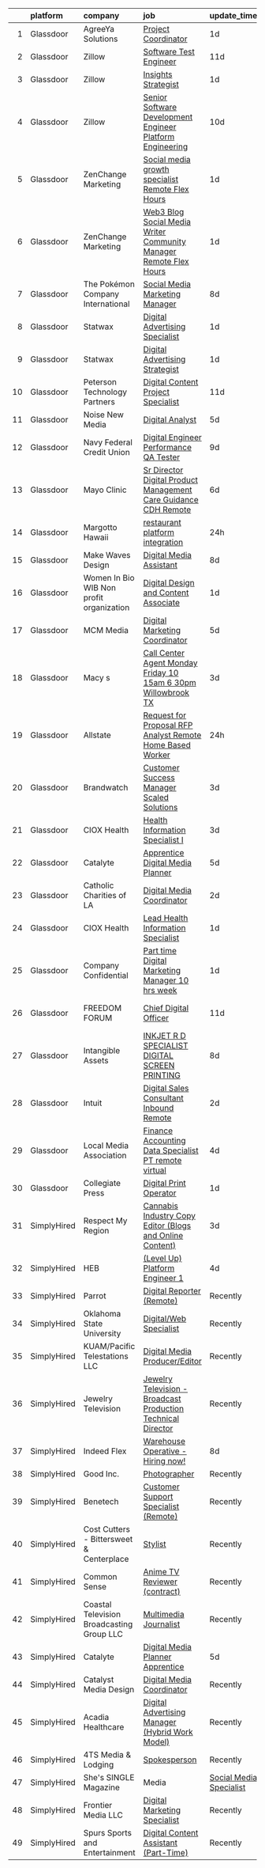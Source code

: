 

|    | platform    | company                                    | job                                                                                                                                                                                                                                                                                                                                                                                                                                                                                                                                                                                                                                                                                                                                                                                                                                                                                                                                                                                                                                                                                                                                                                                                                                                                                                                                                                                                                                                                                                                                                                                                                                                                                   | update_time   | location                |
|---:|:------------|:-------------------------------------------|:--------------------------------------------------------------------------------------------------------------------------------------------------------------------------------------------------------------------------------------------------------------------------------------------------------------------------------------------------------------------------------------------------------------------------------------------------------------------------------------------------------------------------------------------------------------------------------------------------------------------------------------------------------------------------------------------------------------------------------------------------------------------------------------------------------------------------------------------------------------------------------------------------------------------------------------------------------------------------------------------------------------------------------------------------------------------------------------------------------------------------------------------------------------------------------------------------------------------------------------------------------------------------------------------------------------------------------------------------------------------------------------------------------------------------------------------------------------------------------------------------------------------------------------------------------------------------------------------------------------------------------------------------------------------------------------|:--------------|:------------------------|
|  1 | Glassdoor   | AgreeYa Solutions                          | [Project Coordinator](https://www.glassdoor.com/partner/jobListing.htm?pos=125&ao=1110586&s=58&guid=00000182e3393ff79b30990e7e25a63b&src=GD_JOB_AD&t=SR&vt=w&ea=1&cs=1_49f70f3c&cb=1661669556860&jobListingId=1008097366844&cpc=654405A9B1E0A9F5&jrtk=3-0-1gbhjig2qm6r8801-1gbhjig3djm5f800-a26b6edd34a33098--6NYlbfkN0Dwb_YIohz4zuU9-hizYTxpAJ9-qZQvsILXUPhgrrTAx56pUsIsr8HZtNX5XYk1zOHBhpZuQwxIE35CvnIbx1RdZnEJtTxxESs2s2ZSnZ6I3m8rkc1sMWXbyEKncb3tJ67dwnXfqCvvW8N3hpQ7rL_s1KbUc89HpZI6mC04MOzL38KLMWxxMeI83OlIZpxSe2EM-s_jjudjfogXnrLKLJ9lkVSXYcOlWK4X3mO5DJVCD6jhMW6bHHaz4G7CsJRQwKIerxhWGRFqZhMC7W8aSpBpjH3QtaWFiHb2DqAEa505X9BmybMkrtGNjrgs4_qkE-hXeHeHd301tArAKGIah84jztnm9p0kNe_va0mXqbQid3mKZCtNyxndqo-Hchf3as0o9N7g6w9NF1SB7OBPUd-rb-cSoW7TAYl4rD6rWpw2gPwQ1Aux_bUZduWcS8Yiw-nR9MslWTuf-HF-0bqoEWR6mexap6gk4LzOn2ANVjystzeCcxFq2Tk2C7KvWN7nSCc%3D)                                                                                                                                                                                                                                                                                                                                                                                                                                                                                                                                                                                                                                                                                                                                                                                                                          | 1d            | Remote                  |
|  2 | Glassdoor   | Zillow                                     | [Software Test Engineer](https://www.glassdoor.com/partner/jobListing.htm?pos=128&ao=1110586&s=58&guid=00000182e3393ff79b30990e7e25a63b&src=GD_JOB_AD&t=SR&vt=w&cs=1_44191955&cb=1661669556860&jobListingId=1008073833153&cpc=8795CF9063CD573D&jrtk=3-0-1gbhjig2qm6r8801-1gbhjig3djm5f800-bdbd237fa6adc276--6NYlbfkN0ANMurRYyPEXg08u6OamUd1Mvhk-zhFSGYIZgoJR86UvYL2v6MoUqae-sD5DnU21vow35bQ1-Ze4dgwP3h0gIUgPs8wUViGkb_G3-ui4tvTc5oBQ_fL4jvKGTFl8Uu4QmnKpXCh8pUj7fxO7Bu5yBOVswLieY_dmKPh0ojbhdWQ1KwOA57zRHVc6cAyAejldHh2KAoFe444P4sVaOM66SPpf8CiKzfqLA-WWSFU9Uo4LLP_2KMEEqe2HZRq9Gy1-dg6zQhVqZITc0NyqYYD2ddYBDXhkf_lrUNCBcPE7WPlhJ9yVanHPH_mNWxwl6f3D1gQ71O0pzYAoFZnbpB2_30pt7XXLUwqBEzrAfwWFAZQZu5flc4ee5JGpaGzfEK6nUls845ESwqLSykJcJ9-2B2Ts9A0UVnpYd6ykVwTGnovV0J9YiaPjcjxKSmWWZUuehfbGJmkOqh4VAp0m4z7HejovJIo7yXg_F_toglj1yFlYfHWzUP7cmpcyhkuA5JvZt4W4ho3X9Acfsp1MBqrI42J99Vq7e6Pgi_5N4oQq-YLKLbnyzjEuRcBgAfNaa8ZB8Fqogqj2xogB9-cLhuh5p6EC_YVfE3qI5m0-vbqRTKOg-Mo_WLaKkUM1Awt4nfbRtdn_lC2E0gdtULQEhOueQBNSO_YXbqkJO9BpPN-nvi3ryDskJBnbnStiaMfiC94YTq6p95rh5vNJP3MPUKPEZwN4woMkYNlzfxarsOlvnqjyPBfKeoMpsJbsDIqc05R_rpo2mc1Zg5rDQaOL3Y6yIr9lPdlSZXoHOeFMnWIB8_7c52hnm_lVvzoXsZYRsq6-OIJhSF1YxWQSZjLhhTkJWwjvz8X_ydvQZ51jDYE8sgInAFDbnlYvhdaZBSxjRgafoc%3D)                                                                                                                                                                                                                                                                                                                                                                                                                            | 11d           | Remote                  |
|  3 | Glassdoor   | Zillow                                     | [Insights Strategist](https://www.glassdoor.com/partner/jobListing.htm?pos=124&ao=1110586&s=58&guid=00000182e3393ff79b30990e7e25a63b&src=GD_JOB_AD&t=SR&vt=w&cs=1_83c18d68&cb=1661669556859&jobListingId=1008096905715&cpc=8795CF9063CD573D&jrtk=3-0-1gbhjig2qm6r8801-1gbhjig3djm5f800-e394c36489d37733--6NYlbfkN0ANMurRYyPEXg08u6OamUd1Mvhk-zhFSGYIZgoJR86UvYL2v6MoUqae-sD5DnU21vovLY7IFs0jzuoz0a4xNbsC4XPOXvc_K4R_uBVL6ot4_t8c-ie9WUZi2MODWdRs-zO7y4xBcZ4ADkQxdBSgLdkw1oK8C4kNH9uUoaV0UfVUmrG84lwtGCZiBeA5LH07SmkGFy1vL86fDGfnjm57eweiHFpuAstzF9s992Ycu60l_IrLqYkSJm70n5o5Xt8lKR2OKLFA1D-z0vaVNCYFHeOzGWGwqei67iWOIRrdVjyxvN2N8BqoA-gH7lDloMScpFqv_W0lskxxjrEOe4z8Xykea-dNIf6kMAYzOeTLIO1UUeE_XiFzrYVO-7OISHAwQAGpOsOd2OLZsVUF-pUlqobiOaWsmxaBshruqjYSzlhOLJrhbfNwRpG7wxtWZPnREjH7llG5wz4Qf8B4KxcN4A9gbAFjK7hs_4ru2FLP2llj0KQM1gVdPqJA55Yza5-GajtbFA4h4RMyrY0OfiTSPU4Sg7tGmEFf04s556DKONmx3FD_r3pF6sBB_-ukv3ERMFmgRPLg7F4waXWgkwRlDlllBmFyBH-ZDxoJpTcpRUOqESJtcDuN-GH08YVZ-UWYk9U-2jqi-YKM2JDU3AsB14Q445FsQQmDH5r3VZzDdmwcw28zqQNRcZ7wkXtmfiS157iVok2kLHTrx18V_scbe7yMu9gtYp2KnCK4sts6LUUdDccZ5ixDYF6UAWjvlk-VkSGZsZgNdwR33p033XJAPAZtgBEqBrjVTZcgIv1Zy8w381MyLzn8eEHNyAg49wIvwXz8Cehonh0-xmgdRR7dyaDZt3oqjoImxoId5DcnOXHivGWy1qbhPzVozWi2l8RI3Ew%3D)                                                                                                                                                                                                                                                                                                                                                                                                                               | 1d            | Remote                  |
|  4 | Glassdoor   | Zillow                                     | [Senior Software Development Engineer  Platform Engineering](https://www.glassdoor.com/partner/jobListing.htm?pos=123&ao=1110586&s=58&guid=00000182e3393ff79b30990e7e25a63b&src=GD_JOB_AD&t=SR&vt=w&cs=1_254d489e&cb=1661669556859&jobListingId=1008075911436&cpc=8795CF9063CD573D&jrtk=3-0-1gbhjig2qm6r8801-1gbhjig3djm5f800-91b9f5003b1961f9--6NYlbfkN0ANMurRYyPEXg08u6OamUd1Mvhk-zhFSGYIZgoJR86UvYL2v6MoUqae-sD5DnU21vqWgLpou1WyFwTqA24QUNAnUff-_QaVgYm19cN48MwhHecL58dNFAEeUxbOXqHj62sXTIaK10I3inYNc03uoTjlDLJYd0IrVvhfyOMBm2o9z5sx0W_rr1Mu9boWPld-DWu3Ecx2riWII9gwlDVzRhSuByeh_lwobPEAJ21Ef6sliOtc05OqnL67gFA1TY74eF4zz__NmlyHw13Y1Piu9vDe9FihKbhewwhD9iR0VMu00f0z7TG9uu7A5uLFATILzc8jOpNbYM0vgl5aBLG59VHcLazOYTPlGNK-tGFnmH4t4Z3zPYNOhN1CwaDGwcbAMlfGgvke-C4g1ZFQqCYkNdsFb9ETOQ03KiYIEhaLhFYoazvZQNRt6BCclxcDcV-aJ2SWNr5jurjaz9BBAdWssuQKpNQe1GBE6FdQRe4C0nlqyRw4DK0Qi-Lt6eRMYT3Su9OmkG4StLNQ6ZzOX5LL8-KN-OMnq1NmjTNYC8nsmmXn7UsDaQnTZTFwQc9_YbChV_FwQqYpLbmGT6Nnj6yDwhfPrxb8X3-TRLbd2bFF6bpoLLyZ6E4wcee7aHqHwUGNU11GRTGj5CcanN_volqJhWWfPLNE104kQYqoIzWhhTx7pxzR7tEIPsD9FNy1OYI7vRr9c3eeC5Kn8FQVYrQmpQSNT3e7Z70UyOK9SK-6mngNIB43VTD80OfsVdp3IO3YFTmEMyIuW5wpyv3vBdcDZCThHDx7c-dEAYqkCouwxWXSZT1YuAbER4k0sMh20vSmjklRO8YnZsGX_RwWxiTSzpmpTL7dcOzEgAxb2WpsJH2R3PoFkgu_Ix1CvxnN3qGKVGw%3D)                                                                                                                                                                                                                                                                                                                                                                                        | 10d           | Remote                  |
|  5 | Glassdoor   | ZenChange Marketing                        | [Social media growth specialist   Remote  Flex Hours](https://www.glassdoor.com/partner/jobListing.htm?pos=119&ao=1110586&s=58&guid=00000182e3393ff79b30990e7e25a63b&src=GD_JOB_AD&t=SR&vt=w&ea=1&cs=1_1362f0cb&cb=1661669556859&jobListingId=1008097089832&cpc=AC285F3A3ECA6BB0&jrtk=3-0-1gbhjig2qm6r8801-1gbhjig3djm5f800-cc59ad877b1d5c37--6NYlbfkN0DdLn5tXN_RiyJSiFodarGZFJKa8s6F6AK0THPBWp05MQOFQCzoYzZxMhuFslO7ZNThBzeeXkP-N6w-D-MwDaAx6x5tjMKegXvQ5a50KA5rTw7QeKenGgHlCc5YedCXJ_x32svpPV0INv_c0T9ixdWInxrPRPAot0y60xrDqi-KNJpf3VgJh_9cWhIpEj-s6yMLLo5iurqUHOBN0Ljw-PflYc1PvfcSfipHnMIduQkfmwbARwkqq9BDUbPt-Cv3j9qBLCv_qbDV6Z_NPmWWsThZjJinYBmWoN_fXIZ-xgwdIqQMy-z6XghhrQSoiUaBvt6_6ljdVY1IxnTg418bPS3uqCoi5k3KQ7NFhHPfzjFOv3hqDBTN03K8xuni2a7I3DpLLA43zszeoYRy4elry396c7upUlKAmmEb_VTdwvrnVMk9L7MnLVeecze1USF1wKDfboHd6juDZWatcmEWqYTLFgUOXbXtZtrLJ-E150bwH3kSCMapSBTijorVIAz4bZRGmwLooefiqXP2qs_9JLA6nNhM3BpSjcI%3D)                                                                                                                                                                                                                                                                                                                                                                                                                                                                                                                                                                                                                                                                                                                                                          | 1d            | Remote                  |
|  6 | Glassdoor   | ZenChange Marketing                        | [Web3 Blog   Social Media Writer   Community Manager   Remote  Flex Hours](https://www.glassdoor.com/partner/jobListing.htm?pos=126&ao=1110586&s=58&guid=00000182e3393ff79b30990e7e25a63b&src=GD_JOB_AD&t=SR&vt=w&ea=1&cs=1_8c31fe14&cb=1661669556860&jobListingId=1008096940890&cpc=6FC5BA77C9A4CD78&jrtk=3-0-1gbhjig2qm6r8801-1gbhjig3djm5f800-39c1d4d3f27def19--6NYlbfkN0DdLn5tXN_RiyJSiFodarGZFJKa8s6F6AK0THPBWp05MQOFQCzoYzZxH4CQR_wbjTaiCZ53SWJU22HJGLY_AbCoiIhSc-0vGGfckrs5qb4d_AGvaEPeCtsdGTecAJSkg-orEXR8GkhtFDAME8L4xstD9h_v-NL0FVGIHXaaJwAXoWtzjZ_yOO3bEkJriRo5FYuj7pNWmMzP7LdtEJZY7lO5mDAddTY3lhVUiPyGBP83h5xL1PBIhHBPrYm-vcOCBLFNC_OYBVqSvceR9qHqt0thjfkJlFmFUd8EapL7ZJwSkpQqXxcrLZi9G6g9Ry8WkYW8RwbHHkVujrJWoGovJy8axtQEKcSwrPLmjpuTdKA0i-tGQj9YA8EnqNgjuS9kR5WJUM-PVGp9aDlUH7phQzRxubcpk-SyYej0rvz9Wb6ntFeObpfJfvYgR2a19Xssqr3E7PTKeG_ofzWG6QLfWg4E36L2rJEa386IPWsBE1hPi6vTtyfJrIpCysEhUVXxFxNZmlwp58OPm5tg2KDTyNMGkGM4UvfY4-WErKhLGg6RRafyzPUzEZUU3MbSeXfOZ6g%3D)                                                                                                                                                                                                                                                                                                                                                                                                                                                                                                                                                                                                                                                                                                     | 1d            | Remote                  |
|  7 | Glassdoor   | The Pokémon Company International          | [Social Media Marketing Manager](https://www.glassdoor.com/partner/jobListing.htm?pos=110&ao=1110586&s=58&guid=00000182e3393ff79b30990e7e25a63b&src=GD_JOB_AD&t=SR&vt=w&cs=1_cb8a4b7f&cb=1661669556858&jobListingId=1008082140006&cpc=F17331D9BECC482A&jrtk=3-0-1gbhjig2qm6r8801-1gbhjig3djm5f800-b3f1d1746f0d7e01--6NYlbfkN0CsgUO0V2fSZxJANSxJiftVXeq1wpG4BxYFHzXoW0hPJnnKXvOitF3aYLUaiHcMasQ3jAiWy25JsYUcfe4kb42vuKO0cqDDY1-WymJfcuGI_ryYjxlKQ-o3F4b2un35WqTT3i3i-thpU-xRtiO2abxmEOksVddeJafVymTPHyYnmOL0Hl7L71BlgjjKXaengJdjxxVyL9yTMFfnyeMgBnx2FPMicpcjU3RFf30fQSBixvHSsskMhEKn9m7Eny6QaUW9CNgHGVb8ALVQxAD0dOd1_eG_xfr_I1ZppVkO4Kb5kWNv96ZnE5VtVChRvg12Iu74NHhtwRNTjo7y5_Aye9xW5qo96s-xJvg3Eki5QQcg1mo681_BkFrT6wZUW6q6Ekua5BZX6HMX18NYdQJe94bSEJJh0VT9lhVqsd8cRtfPtFmKRAnWs1EyRDuRCUvphJfAu4E-wHnlCwIgW8nb3UFGAnk8D82ZLCA_yBRDs2oKhHTbaWdIC3_duh_xh8TShUa3-jLKoNcXvPPglcxWCl4Bv-DZut7NkHFnYytlrzmuvr1ZdF7P5nJ_hImBOWLNUtbcby51lt2DFrpKK0QeSCjSX-nRVUkPjv7MAjk7OW9ohOoOxi4KLvPX2T8qXsgAHxisH7TskU5tQVHXrrR7mbYRZ6EuJ_f0Keeboh2kVWQzOqL6zb_BbcEP_ZjToGIXJH9HF7DCp0LX38nO3YxjenV4a7dOplrRB-i-eEtl95PTMTS5eIoocmzwF776Ui8t96sOtOQqzjlgFpnFpVND3UaZch3DuspRYWHjZCQ16WXru2zYx-RONaGuy4u-kSgNabnTjkKD0a5lrVB7yRxDR30oIKPcX9PjOZrVP1Zgl_b7TEs93kMHGuhTku5tdXo3hSiOgLrhTPbeNNoxwGG1-an8)                                                                                                                                                                                                                                                                                                                                                                                                  | 8d            | Bellevue, WA            |
|  8 | Glassdoor   | Statwax                                    | [Digital Advertising Specialist](https://www.glassdoor.com/partner/jobListing.htm?pos=112&ao=1110586&s=58&guid=00000182e3393ff79b30990e7e25a63b&src=GD_JOB_AD&t=SR&vt=w&ea=1&cs=1_6ecb9169&cb=1661669556858&jobListingId=1008097309655&cpc=3DB599BF2F4828F0&jrtk=3-0-1gbhjig2qm6r8801-1gbhjig3djm5f800-b01da738c17501d2--6NYlbfkN0Bzkuy17zoNwKMVjyusHhR7JNYo3SmelKzW8jp1Pa4Tk1PVhh3t18esDkL3dScYFov_6KTqZ4iPHW_tZuuYth4X275fVmSpmuL2co7u56OIAXr7CVEbJQ7DNwlaTPqib3ce6vZJtjBiPwuP8Lpk4qIxJ3VoDYko6E2vSURs0gQ2dom15Zvj5C1YN0Kpewd87QqKSgNCwZ8xjbkmrnyOx-vxaJgEw7jC_TmIzzkedRB1fHL22tTxrILfzGUyovw5nQ6z3fKJKKq4PfK2DaaV2JTl5PZ7MUyMzrrUwBgByGSsgwNbP2KhnxtNAk8RaJb0rUjLVmUFZyiaVwRaTgcWtjVkv42sZ8bloUSNT5RlfcZRYZ0c5GwUbdAMqoNRQA3oAJakndt1g3qL93KRigFa3Xlx0_mFPlLzPrwGNqw8hshTzwfMLJUVCnzXzrBAnhvPgMVx9LfFPx2KR_PRNgisDk2oqT5iGxW4p8MTgh7BrZk2kgffBbSnIE098Vb0dLirWQY%3D)                                                                                                                                                                                                                                                                                                                                                                                                                                                                                                                                                                                                                                                                                                                                                                                                               | 1d            | Remote                  |
|  9 | Glassdoor   | Statwax                                    | [Digital Advertising Strategist](https://www.glassdoor.com/partner/jobListing.htm?pos=109&ao=1110586&s=58&guid=00000182e3393ff79b30990e7e25a63b&src=GD_JOB_AD&t=SR&vt=w&ea=1&cs=1_260a4cc3&cb=1661669556858&jobListingId=1008097342961&cpc=AF770993EC679D41&jrtk=3-0-1gbhjig2qm6r8801-1gbhjig3djm5f800-7be75d6e9786ccf6--6NYlbfkN0Bzkuy17zoNwKMVjyusHhR7JNYo3SmelKzW8jp1Pa4Tk1PVhh3t18es7WS4KLf7f3MBZDa6nWdGq0_SZb3ULqefS0S6nvGjfMq_PSdZACSCecDJlJ9UqiQPcJJyYw0WH-YLGeu-ekejK6KB9eNCtVPq1yFyas59t0zdDQteLqj2Hnwj8oPuISNXBc63G5HYF2D_uTdQFvLGP7kK7ZvDIHhKG7H4kS7FTF9a1eAXSR37d7poSgOubOnXxZVcqhV7Xt7ovFz9jt2Xh_ljjOkolj6eRouY9nA1csgW88FIlQhj2HhlSeTpGmMHcfpjXyu8DWnXwlXnbzkb-OngVD8_4R0NZAoEelEIGIcR3WOgnAIs8sEZZ5_ullT8119UWYSXB67UNEo_cCUZhpBv5YLtMo-_O9SWL8FnbSbHUd2Oh1gqqknmguPX7zn5BENM_2svU39naC5qkqYmhcMIwopSRtpGjKIJ-PgMyIFcaxFzlv-EcbXhFZJ9HdXtFx1YDaBQlik%3D)                                                                                                                                                                                                                                                                                                                                                                                                                                                                                                                                                                                                                                                                                                                                                                                                               | 1d            | Remote                  |
| 10 | Glassdoor   | Peterson Technology Partners               | [Digital Content Project Specialist](https://www.glassdoor.com/partner/jobListing.htm?pos=130&ao=1110586&s=58&guid=00000182e3393ff79b30990e7e25a63b&src=GD_JOB_AD&t=SR&vt=w&ea=1&cs=1_b46f8d6a&cb=1661669556861&jobListingId=1008073680398&cpc=1CBFC3E34E2A31FF&jrtk=3-0-1gbhjig2qm6r8801-1gbhjig3djm5f800-d298674a49cb2d7f--6NYlbfkN0AgtsfPTMZ7iDcp1X4T-0K4CYWuscf9rvuaH0n-fMkMyKnr7WxHRcz12wTe7OJE2CO3u8TqUjKNAeNhjj4oUFTn4A5DRsFiNvmGjU_LlZNH_bSIi4sboedtonziOsRHfiswSuh4VNPRjmCgnad3ugSkItAZ6eAykn8o5g-SU95FXPWRjl1A7lt-C4T7L7rgXWFMWf4kQwO0BkMwT93fXSf0xjDKcr7pYNmKD_kuQjrtHytwbm_XMz0Z2MO7pjD-NAIp75JY21BSi5PnMYej7LWl8XujDeKpucDvV-M8vS4mB3lb-Sdgng8oVS5X2JR9tHIZuk5ijBSiH_JTvH0CWCtr-Ee5LNTAuceQOT_pK302FkkaC-QkzdvdHp72V_YrrppXY0ZPGF3Dw8LHsf529UCeUiNgqV7x9m6Wijjr2AK8hqY_yRB50z61p1BBOhKu0U41nDCkerg0--t-04mmME3Enw1yolmQ2bWUd52LJ0Hdvmi881nLub4XGTo5-Ld70En7bUl3CeVirVUzL7WmZMtgdAJ7voh3qlo%3D)                                                                                                                                                                                                                                                                                                                                                                                                                                                                                                                                                                                                                                                                                                                                                                           | 11d           | Remote                  |
| 11 | Glassdoor   | Noise New Media                            | [Digital Analyst](https://www.glassdoor.com/partner/jobListing.htm?pos=106&ao=1110586&s=58&guid=00000182e3393ff79b30990e7e25a63b&src=GD_JOB_AD&t=SR&vt=w&ea=1&cs=1_86f10425&cb=1661669556858&jobListingId=1008086214650&cpc=BCC169F53084E245&jrtk=3-0-1gbhjig2qm6r8801-1gbhjig3djm5f800-e75cedb34c31d37e--6NYlbfkN0CW-ClBBBoGf33wAxWejhWVtrVIk3GGo81D3-u8tyaggc0O4HxRa_aSSmYMKaku5JlMeYn0LwAr5wDHs-4jerV9yazCZjd2z2SNs8zdCKpRLaBKEHXXS8HBUzhq71VEbtSurTkLdXDMr4iXtx11CODSEuCZysUKjvSbt1U5HAe2Y8DtMvTG-emkVadVQS3praIe3BQqP1d1OqXRq5m6qsVUu-Uj-B3HU-XjdOJJlEF0J94l4Uok0Ul2c5OWcud2DsyTEoWvmvjavDBM43Fvd5gVy0IKuBcwKNheKh2ck4UtxNQ7FyEH7zBva9TFWqIpFozXeabPO5ckPWrw6LBp6T8bkqGpqkNh8YXOa3dBawbHHgzuI5lb8pxdUdp_BJbHZb4h7rfmSzvVAeQR4tUmeN8EkjxpS580h4XO_jASe4aQ3kcfb6skSbw-F5JtrSjrQ1iFrwQz-duLDCNmrLgvAmRxH0YTL6M7HPdOfTRnpCIsstOfibc_wkZf)                                                                                                                                                                                                                                                                                                                                                                                                                                                                                                                                                                                                                                                                                                                                                                                                                                            | 5d            | Remote                  |
| 12 | Glassdoor   | Navy Federal Credit Union                  | [Digital Engineer  Performance QA Tester ](https://www.glassdoor.com/partner/jobListing.htm?pos=111&ao=1110586&s=58&guid=00000182e3393ff79b30990e7e25a63b&src=GD_JOB_AD&t=SR&vt=w&cs=1_f5f1b9b1&cb=1661669556858&jobListingId=1008078513664&cpc=D2F1DE17EE1F43B9&jrtk=3-0-1gbhjig2qm6r8801-1gbhjig3djm5f800-8443876629983d8a--6NYlbfkN0C1zplEsFktHkQc7kOOwm4rInMAlFzAoLIRfcwaDPIGgoGZ9Vm2kzaVIA1mAzuxJ1qAhB6eBeQIqSsNSWY8R7MTZ8AaM9pHVkGD9BsvGvt3QfBjfpOL53JEuZlYX5Nl-64fAB87-VMNm6NVqUhlKX5hXcODIK_h-0b76RiytMXWb8zeQiKgMzCzruIbL9cm7x68sriTXtJ54aFiKJcGtKtDTbLVxf0A2wDflWRQzFuqfrCpfjb9pvek3FkhX2MNpnv7KJnjfJgZlKHV3ki4sTBewqLbBSIf8pVELfNeHN1JZuXtPhZ64hNIbM1nUe14yX-rYIhDG_TG4d-B5hLZhr1Ei7auA5CouAmXA8i4xLNiJ-U8ckIm5d79zrxQdb5cbhbKDhWUjsKK0V7nxP9CJqJlIRJpTj9RF8iO2WcSkMBko2Q1gpoKcaJEVBmZoU_vYxgVZwmCtbkqUitnqfPaHnvKMRORXDRXkAf6vAvkj8xOrNTg0talyVTMFVD3glilhKJNiheWrlt85R6zkGc_pG3lL68vOLPocbLglci56LtrzgX2I2-zV-KPibugaOISsz0%3D)                                                                                                                                                                                                                                                                                                                                                                                                                                                                                                                                                                                                                                                                                                                                          | 9d            | Vienna, VA              |
| 13 | Glassdoor   | Mayo Clinic                                | [Sr  Director   Digital Product Management   Care Guidance  CDH  Remote](https://www.glassdoor.com/partner/jobListing.htm?pos=108&ao=1110586&s=58&guid=00000182e3393ff79b30990e7e25a63b&src=GD_JOB_AD&t=SR&vt=w&cs=1_f24a2502&cb=1661669556857&jobListingId=1008084011669&cpc=632C08DE5A4EA969&jrtk=3-0-1gbhjig2qm6r8801-1gbhjig3djm5f800-a2bf11ece6fa0d12--6NYlbfkN0DAEceP-M7Shj5_gfKRzkCBllP1lnjH5WM5gyIsLK1tG5I7LeeaiVBc2NmkugE2pFDpx59rNRfWHj0L21itP20ShegSjCI7EJmYO7wwLpGtIgfUOW6bwqS7Fu3lckFtT8q2Ynw_mv06qXDroVCKXUYrk2PqgtbM_PUWs1uKU0CW4YL_J2c3-dr-HQFPM0vQo3uE7GS6nIn65g4Uy1y9RtMg8nGeKAsCOflALztZSZWiC6rIHnVbo_caiBkJWRGfd3Z9SrVUna71ElvhENJLS5C0vF9iYf9TQYO6OwmQ-GJ7rAAufSBMuRgfOU9NkYxFhzkWeeIx9ST33E8NXldNjqlulJul4j-MorRl5gqrXqaPKVxaoUxuisuReflGayqPwPvjIBxJvWqCRfok0TVk6rrqjBKO5mHm9Zkg2g3CA5DMK9EWelMyoq5n-P7QHiBjckMUrNwzimAZXA%3D%3D)                                                                                                                                                                                                                                                                                                                                                                                                                                                                                                                                                                                                                                                                                                                                                                                                                              | 6d            | Rochester, MN           |
| 14 | Glassdoor   | Margotto Hawaii                            | [restaurant platform integration](https://www.glassdoor.com/partner/jobListing.htm?pos=107&ao=1110586&s=58&guid=00000182e3393ff79b30990e7e25a63b&src=GD_JOB_AD&t=SR&vt=w&ea=1&cs=1_070ff273&cb=1661669556858&jobListingId=1008098624085&cpc=BAB9AA3F436D8911&jrtk=3-0-1gbhjig2qm6r8801-1gbhjig3djm5f800-0f0efde3a73bdb9f--6NYlbfkN0DZZww-p_mr8GWlqIRBY21Wjl_Fk3kglyx5_HcxykVqwXZdTK_RQWJFuUGFRF0ReAX5oybaiDcGZqf1PGfG4eTIQovFwI7SYt_5XENimH4-ABfRA7opE9iT2QDZm6eZrQAPFz4lQXmr7F4t-mjaheZ09t36O16CFktsSQj677IidxcgbF19td9yP66FH09xUQnCoYsOPmzhKCmpqeYM-kVDzefpW7PxSoy6oy2NNikcwYrSzh3S9BpJwPYRBT5QDbSwD0eJ_uZx2_KQqLjWTO0gJ9pL1I4gBx52A_ZZbzMQdXaG9e8X8FvxhwzgIibfJ-6EiUXPL-hlbboe5zrlV_RK-XzB3cjEZVE1CSguoqmGSnU07lG0VY9qgeyw-_qWZkmGgCuWW78OAxTQOS8UEAhn7mtp_kVNw-nQPPo58ZYttNr7VPHLLdk_UOvdYVzA15rC3YgB6Ny1L08UmQoWu2ihtjUpXk8ajEznxNtVl_tdVEE5MIkANpcGiUhibM0GGds%3D)                                                                                                                                                                                                                                                                                                                                                                                                                                                                                                                                                                                                                                                                                                                                                                                                              | 24h           | United States           |
| 15 | Glassdoor   | Make Waves Design                          | [Digital Media Assistant](https://www.glassdoor.com/partner/jobListing.htm?pos=103&ao=1110586&s=58&guid=00000182e3393ff79b30990e7e25a63b&src=GD_JOB_AD&t=SR&vt=w&ea=1&cs=1_9cceb30f&cb=1661669556857&jobListingId=1008081385213&cpc=9EDA28EADF1DF7F0&jrtk=3-0-1gbhjig2qm6r8801-1gbhjig3djm5f800-41cca14a53842915--6NYlbfkN0AZiaPZyccuKjlre0e0RaBFeO48J0QExrO5hcuLctOVaMCP73eJtwCGsYXF4TdRec0GBqwchxuDafeiuSJjsCHkdiXa8FHAWNqWsIVMHpMc8P2qE_5EnBK-WKJi-QuLx5fCN_c9rQP1w3w5U9z3ArkeTKlw1TE38o4_pOOl7prNEkFUB3gsRVinvH0BPJXGeqQrD7TuEB2Eqb7c3hc66TSeY5tpWn1jKW-KJybRvRJRi95D9aLznf9IfWLRuADbPblHTmMDwCDRtPFKM1LAV7Gd7j0B_k57PVF3I7Kv-40WD4OfuZAmHmDo5s8eVFqkFFmylmCuUvJPtOY-PQnqJVVus2E2UVzh8fmlBEpKLr4zPGGYaszc9AVcPezzBOKKz1yXZJ84pv-IC2HRja-i5yS4IA_0o0OBmTjjwb73jYFinnpWQfveE6_5OtXxW_P4RIroq3EegXFp-Mqqb-pk5f8mmKaf8hQ2l9AQrqcWBAECklrVGL3cDzqxtpYUjVLZl3OBeHx2h_t8DA%3D%3D)                                                                                                                                                                                                                                                                                                                                                                                                                                                                                                                                                                                                                                                                                                                                                                                                        | 8d            | Stockton, CA            |
| 16 | Glassdoor   | Women In Bio  WIB  Non profit organization | [Digital Design and Content Associate](https://www.glassdoor.com/partner/jobListing.htm?pos=114&ao=1110586&s=58&guid=00000182e3393ff79b30990e7e25a63b&src=GD_JOB_AD&t=SR&vt=w&ea=1&cs=1_bb1e55d4&cb=1661669556859&jobListingId=1008097008831&cpc=AC285F3A3ECA6BB0&jrtk=3-0-1gbhjig2qm6r8801-1gbhjig3djm5f800-303f97f4743d1b6d--6NYlbfkN0DTHSIfQ5L9Cx8hf5QjXJIUjlTCAaWvPBkjTGyZ1kIIwbS68AelrZ8A74NWEFYszRtNHgg0JeHdjhTI-MVpyooO2PAjw8lJg7L-3USD2YkcBHw3yUwGVkzSBpaHO5q5e69BTpoLRmBjf6HoccpS0TY6fUz2tQHV-dQ3QGV9LNm_tltd31C3SCIRgIiNJKVtLB99m3dmXKv3-lQ_xtLhxHF-QhNRzC6p7Fj9MPTctYLAI7lcPcC9RXPGZVBu5s0JqAgM4TM0Uw7ovzjR1gPi629zEMIDWaf34sSwBPN--7_BrZvemUwvpX10VFEL_KNS3ao8xwysDJkSlR3KQqnu_ee1ZwQqxFzvkLn_-ccJeiMOszBQxXVJKA_8k-HjGGFQnIyg2OapVsxpwqlcGYs-dQFhGqt_nNSL65M_801x4Rw0Y3GxHvCraeg8d6TpEY_58FEGYDh5__mfo3uLinyIVuuJWkS8DXN5rmQrExeDzeeGqDYdxEioMPfXn0SkjkM87xs%3D)                                                                                                                                                                                                                                                                                                                                                                                                                                                                                                                                                                                                                                                                                                                                                                                                         | 1d            | Remote                  |
| 17 | Glassdoor   | MCM Media                                  | [Digital Marketing Coordinator](https://www.glassdoor.com/partner/jobListing.htm?pos=120&ao=1110586&s=58&guid=00000182e3393ff79b30990e7e25a63b&src=GD_JOB_AD&t=SR&vt=w&ea=1&cs=1_5c6f647d&cb=1661669556859&jobListingId=1008085559292&cpc=451933188B21919D&jrtk=3-0-1gbhjig2qm6r8801-1gbhjig3djm5f800-d27efb19bd65ef2e--6NYlbfkN0Cd5ZvLdai7cR0fypH5_WiGezUQesq24dbKuF0ly35yaxRTBN3h8ZOqY3ZvNACMcSOpfMx0bsj8xpXVrcowRmYLz8IvJaODp7tXmnRkzi7nwTI57h0GLumHeuWqy6SdIiQufPNTECehCWTM8Cb3e2GCPGJdmZqoxC--IHtCarPoUIXhSRWT-MTZA_BI2dMw8gVWC5eV8v6JpgjSmnDM4jAQBxEJkl1wZkCXdqC7LowHG08_AuewoCxjXCcxW-LmfEQ8hpu9Z7RgRQecjX8-FkgeqjFlYCbqy2dGwSO3t4mqyk6kLlSFQmdRSER1gUG_njgEqNwUrmNdC94yEjKWB6lpJXpqNhnDlyqHlcNhVg_qwbVcfnuP1EBNSHcu4h_NhnwG467U6yKn2cD8V-FzOGV4CCgGQrap5iOn7JoiNUfLmZVC71wrmmGmMcDIe3pRkNM1suu1jFaPNMBdUNxDA1zepjKZoKjyLZcbJieLCNWpGhTBj5G9UxojN2Qb0XEJVhw%3D)                                                                                                                                                                                                                                                                                                                                                                                                                                                                                                                                                                                                                                                                                                                                                                                                                | 5d            | Remote                  |
| 18 | Glassdoor   | Macy s                                     | [Call Center Agent  Monday   Friday  10 15am  6 30pm   Willowbrook TX](https://www.glassdoor.com/partner/jobListing.htm?pos=117&ao=1110586&s=58&guid=00000182e3393ff79b30990e7e25a63b&src=GD_JOB_AD&t=SR&vt=w&cs=1_c4c0c613&cb=1661669556859&jobListingId=1008090935055&cpc=F41FEAB56D215062&jrtk=3-0-1gbhjig2qm6r8801-1gbhjig3djm5f800-1192aa7db269e62a--6NYlbfkN0DjHvLHG-fYDKeElzGabtytFldtxc-EIiSdXvIQjqX9HIzUG8IcG8J2XBf8CGtTQzhGd9F7FvG-0swvsYCAn2aeOW7j05sbHJ0GSJqFA2LMPJ3PITIbDJTlpr-19UWNzx_srECkZuVo9YudSyntVz_0yGvqT5gztlgMFplihY6r5DCkJTMSLIuYBMt8L8mWGVHfGukbusHLzLyK5697zywopfHLw3MBaAIsiOYkSa55GdGtzIQvWyVccK2t8K5yoGIAa1fmI1Sa4wCs2513guCgpFv2Eo-w6xBWs_RUADgHVfnG_nVxtsTgzeIMyLdg7rXIlkSkvDPhi7jHElJKP3PUuUQ_Ype4wmY4m0ESFPOs2e1FBRJiQ2iOCSwBYapHOaiGB6U3dSynDTdS7z9VuE9n3XVjxSdXPTqeZ7H0-NJGB88wepzM7OEdz5MTNu-bMg5TVslMIICF3f346v4-cBQygKJV4yDBueGwBNnQoRZqZ7WWlX7aOoP6Ahq5WHMM_c2LF4xWG_5GePtJGSr_Y455XOh3_RErgjygLg-9i7ur-hWIms3DdMZ12ZL9-iSCHTm4FHSXDeCZouLtX7VDoMT8Gsxe3qvYXxbHdRGK1qX_rNfDKLUB-Sb7oN5PzGfsRGDfnbxmF6rrwHa6RM6Z8Pua0_1ZmOxULnNWAkfQb7XWAaYfWLAjYI1ECSPBG0f6dJyGM6n1Kg0_kkqWkOuuaf3eWwQOVv8wLWraWrnbtU1fJikV2fIyR8_l2aC6KJFwYbU2Q47qU1aCVHtSbqUJaVXbOPSC7Dhf2HsC-7q2ViYFIIToGkKXAPadCZgwR1MgowaIuO6Zaj1QmO2bhBtlhP6P0CDgEpDdRbWoCWakH4FgkSO-vh12YxYggYCrFA8VejqFPugLvdoWPMRfE1h854GhRYWMyakvELmPFmcSQ66O4LVGtlhjuLCveMw3zAub2iJfjIjkoH4K_9Fw4O7VZbPTzE_86vrOHeQPFbIh1JrJHvhwMtgqS96TU3LWiej41Q_LUnOLZa-QLA%3D%3D)                                                                                                                                                                                                                                | 3d            | Houston, TX             |
| 19 | Glassdoor   | Allstate                                   | [Request for Proposal  RFP  Analyst  Remote   Home Based Worker ](https://www.glassdoor.com/partner/jobListing.htm?pos=127&ao=1110586&s=58&guid=00000182e3393ff79b30990e7e25a63b&src=GD_JOB_AD&t=SR&vt=w&cs=1_86f2e471&cb=1661669556860&jobListingId=1008098200399&cpc=F41FEAB56D215062&jrtk=3-0-1gbhjig2qm6r8801-1gbhjig3djm5f800-221a166b077c8726--6NYlbfkN0BLH0BMQoDn-yw6Urt952hBm1JLFZ7WpBxND2cMIOjOqdmupiC_ZwOjRcIdHH9RJT6RP6OoeegXOecxv7PnXctm-prbeVo2rr048iKgAWliE9RcpbNpjUAw0e2hH5_0WoozaBSVEVIuuOmGu0TfvbwGNuaH4z65JlA7EDCpwLYQRW_rqKTBKeDCncngRhubdbNEudtrgqgj_YV9CWKAoAhNw-IhALfZHWWfO52mT078PiY01i-wgLnb0xObCQpjNc52vcizPOwiDdgBO7siHeuPjrsAA6zVPhYrHU3asd47nRLTmr44k4Izs697dgI4jGL1F3lzugJK-vEM2WTecPkzUyybgO2D3uIM7BuywSgQGZGw3OoFIUkl1IU49kRN3Vfiu7XnPu8nQ93d9Hzds_uPl8GnBQ8dCFkSs1adGtthBLzNY6p_oJHB1tWD_I4FTwpJWf-6NGnAng2JgCRyClgSX_HE2jU7hr2Mt30-yfW6UaVTuZfsxFLYyOerWYo_hR1g2oxOZxBgOZRVGix_j1GHYoDDigGoScLsaY8V4nwfIrikzsPlsCElKA72yx3bPPiX3QAHAn3bMqV5Ry5FVNJAH3Z-X96Jv1K8CfaWdxPoSfWuUwSwFV5rY5PJJfhUgdPSdgOtvD6pnLVjrMyTHjQMMq9J3ikXHH5-yzVH77qJuIEy5ovdpo0jVB10gfZkRN7gd7986YP_lhXliA27Pr3FflyzLhYU1CezP6LfCXC03aeKjGc-vVSe4S45ElBE_YbZUN62S5UmnBxLAhq7ZJZ31lgUCYuKqcZBRnsBFvwMLTi-Lz_yWRkxyyedSz_VHJe2_XxbIUP6jF67ulfNv_uTNWmfLRdtFWNOJuZrxgaw3GEzRxEIK7JQCzYrsztbbhrfYtmfmE135eEvUqfiIsivWHwKSRDHNYhVcLnsFb2XRJVxIqIFAgiR-FpNUHi9upoLxyqK9stydshpfySqZVMcbAEHOddCQQLVhQg34jfLKIYzftf0mO78_V6-oBkuOTX9SnTbEn4wLRh5FQNfbt2MjE1E6xS1shjxyALU7Ug_ZBp-vsVaddhJgmT-Lt-pl2M1TksXcF1VazfyuimkmEZRduKTjJr-beMg3B2YiFGEbvPIAvNIUnmUBB27wXU7Bnjc_mVwmVjDy58vf3zGR3s9-Sy3oYnJihU_H-f4Fuiw4OiPSyutHUL8CLmFGd9DfdRb2uGLds3oebOgbFsOfQ4m-kV0PYUH6RVwm9vz3gTm-3tHBm0heO3B) | 24h           | Remote                  |
| 20 | Glassdoor   | Brandwatch                                 | [Customer Success Manager  Scaled Solutions](https://www.glassdoor.com/partner/jobListing.htm?pos=122&ao=1110586&s=58&guid=00000182e3393ff79b30990e7e25a63b&src=GD_JOB_AD&t=SR&vt=w&ea=1&cs=1_1f618f84&cb=1661669556860&jobListingId=1008092833301&cpc=8795CF9063CD573D&jrtk=3-0-1gbhjig2qm6r8801-1gbhjig3djm5f800-f18f7b90def934ec--6NYlbfkN0CEnTWS9fR1-dpLALBGVDH5wjnLXhonz6tspeZ-vAPP-0paqp2INmKrpSubkPoKmbtCpKAk3O_lqFWr42rcUf2U8EzmWuxYucYP-QQv669xfkZjkJ38iQ_V0HL-0Ws-Aqc8bz8s3-RwNYTIa72nHbgoh5yBpu5sEcjUO6bfK2wvfh3qTUyfMulDDMa3aTg8Hh234RZFRVSEf3s1EhUpfgIKf5Z1k0YazVmkNSHpbOeI20CQWxT0D-fFuJyuQ3PEBkblHEdDz3NaX6KPBO2iK6SldLvzlUdd9WXLweppO4VXUShYUar5LUKQFBrj9cbgaHL60eL1d3exsdwF0iDRUobtP_ToHH6knGIs5VkzVAm8xrWlbymN5u_6SWP8IkZ3bZnC9KNFkwWC1IOIkS7VUaBZsbZ_iOkdIk2_n-MH9gpl0wGgSIlSbF8VKzfjDKtcMCsS_gCUVaoXjo_PEvJSy5S0d3EeaM9T5xdc4_0hvEc7wkyBXmbv593mrmrs4r9DcrObsTqs2MHJPLjzK9ZxaJCGwW0nN8RhWEKVpLqENo1kzzIey9837gBBGCzZWIE64Cw%3D)                                                                                                                                                                                                                                                                                                                                                                                                                                                                                                                                                                                                                                                                                                                                   | 3d            | Remote                  |
| 21 | Glassdoor   | CIOX Health                                | [Health Information Specialist I](https://www.glassdoor.com/partner/jobListing.htm?pos=116&ao=1110586&s=58&guid=00000182e3393ff79b30990e7e25a63b&src=GD_JOB_AD&t=SR&vt=w&cs=1_6ca5279a&cb=1661669556859&jobListingId=1008092385737&cpc=8795CF9063CD573D&jrtk=3-0-1gbhjig2qm6r8801-1gbhjig3djm5f800-6f15b6904e32fcdc--6NYlbfkN0DmVkbSMMk0SKBlrQ160sntKeTFoLu9cDfRQznIgsntp_qWLZxp7XF70qvPNt07L4stLw9W7HHCa2tTBDqHIUWfBmfAJ5m5JOcJ4PagjGRJOAwX3A4VjdtsyANxqvpO3aNsmODvghvco-9ZdbeQ_vB8e7zB4TCOL6Gip2vncovQ8oglC4hwOPTdBTCjCraErasRHQiK67UAIZdePyf6XM8QKgufAAdh8GyssKC7DWxT8sdXHadn1rmIii2qrkqok4fIkCnF4pYM8Kk3QseABjfKwJYtJXeN_B50LKBVTqTYGUi4czr6ZwpN0Oy44Z6_4Ev0iDTtW3Nay9LDor0c0gVP2K96JTOGe1OsPxyLXK19kY2vbnobN6zCiKqQwn6BYlt_Qci49k0IEKe_XQZeo6GBRZUFWcOwrwh5xvL3XsjwNBX3fPrA9LlEbKMvwlOWCy_LAUNwz2k1ECi95dpMtORzQCuGDcxN4TE5zk7TwjvwZwOFVQ8uVuzFQwyRy1JgQjDVbpXPJ1cqZKEYLsWUFMhMxJLtFk4KAqqu77u5a2nPfu9Q-oZFIVbFUGGLrdKDlPTJELyFINuuEa7dk7Ebkvo6xsItbLYuqrhFOFS3EeND_rSgigA3SRxsycmHZTHTNbe8OJRGAC0mcQjH09sveMet5t8tbWIcaEdkdoKF_ozUwoQtaC5X5alyjSfyWI15kLN3DKvpppEAemZJdlMCpMI8NT6D3ChJlSAAdpICKMUxgw%3D%3D)                                                                                                                                                                                                                                                                                                                                                                                                                                                                                                                                                                     | 3d            | Remote                  |
| 22 | Glassdoor   | Catalyte                                   | [Apprentice Digital Media Planner](https://www.glassdoor.com/partner/jobListing.htm?pos=118&ao=1110586&s=58&guid=00000182e3393ff79b30990e7e25a63b&src=GD_JOB_AD&t=SR&vt=w&cs=1_90094a92&cb=1661669556859&jobListingId=1008086429213&cpc=B076152010A3B66C&jrtk=3-0-1gbhjig2qm6r8801-1gbhjig3djm5f800-ae35d812d6247852--6NYlbfkN0A6HPwldSVX6OGPWZzTw4TzYO7p1USA1TWZHvILz6bp-mu-_0SI90A1aHeomUKrjyy7j1FEXFGgXgcO4bgoFHf0hSSQo4iRnshuaIjuB3NcJ1Mz_KGMGMmWlDskdTCJ9PZt2rrR_zbshToPBKkhFXpUTNWdszYiWH0uNe06XsyUQn44F5JAYas4_bwaRamLWnkiIHy9-De10Vs5b2qoq1bm4Jy45jxAv8mVEh_6SUgkb3kPKzii4qjc77eUz3JeegNmhMzAKfEuYnUQJHaUeBlCHI4I0a50-ray6PfBX2Dx80i_3fMUWHd83Gnt7MZq7a5KvD2WHQl53ouD0Md-__-7HT9Dg1gkwtPtklfjJe0FRaPPoqdFLm0RCt1_7vQIkYR0fjl5LPIGsKC_mQRRaz0MoH0kwG0VkNIBfgd9_oJzw8DLUnaJ7lSCFJ9_T2Lf-R0JbdQurRBXMJu9ElZCq5uS)                                                                                                                                                                                                                                                                                                                                                                                                                                                                                                                                                                                                                                                                                                                                                                                                                                                                | 5d            | Atlanta, GA             |
| 23 | Glassdoor   | Catholic Charities of LA                   | [Digital Media Coordinator](https://www.glassdoor.com/partner/jobListing.htm?pos=115&ao=1110586&s=58&guid=00000182e3393ff79b30990e7e25a63b&src=GD_JOB_AD&t=SR&vt=w&ea=1&cs=1_eb9594be&cb=1661669556859&jobListingId=1008094806259&cpc=654405A9B1E0A9F5&jrtk=3-0-1gbhjig2qm6r8801-1gbhjig3djm5f800-2604f9edc9940edb--6NYlbfkN0Bh5RIXdrAsGlaYEXR4ZBWUSEdKUG9gSgsCbi5pqmXYW6aDx5ssH3RS6ZaFr93Z7UhxlWPAcnyZmy1LqR_1GogMQEaAldu0WF5TKGa1ETbpkw52zGCMjO_Kq_HHrDa0DSuW5esgSUg91s8HyaooJY3cXIqRopJzbFZKKCkm1lahn-h-4uEiwm3owZCZi91IFJ18u7n44_7PiGg5qz__cAY04gagPVByZs4FCBjSc3dalA1kgnYortpwCOnR7Lp2v2VSODI208t3RtneTqn6zRy9fx3IZ6oGVvAXWLOv2mgzTOnuXCNNzRGbgllHC73WSIoC0PRr1k79lIc8d_eBdlN9HirbCq9PBiz7j7BpvkVgeYCI9EXk03EPK3Hh541NYInDcnylVuX7CpOHJ26O5UFhhObUiaXgel2rcI-DhML0dFEGY3aVUC3nzW7ZMmEUDSVRM4s9D2rca4yaRZ8H9BnmI22F6hAh5LUzpGV7NP3l6Eu4uHZd-J51)                                                                                                                                                                                                                                                                                                                                                                                                                                                                                                                                                                                                                                                                                                                                                                                                                                  | 2d            | Remote                  |
| 24 | Glassdoor   | CIOX Health                                | [Lead Health Information Specialist](https://www.glassdoor.com/partner/jobListing.htm?pos=129&ao=1110586&s=58&guid=00000182e3393ff79b30990e7e25a63b&src=GD_JOB_AD&t=SR&vt=w&cs=1_d80ff468&cb=1661669556860&jobListingId=1008097196978&cpc=654405A9B1E0A9F5&jrtk=3-0-1gbhjig2qm6r8801-1gbhjig3djm5f800-6eabf0666c56f881--6NYlbfkN0DmVkbSMMk0SKBlrQ160sntKeTFoLu9cDfRQznIgsntp_qWLZxp7XF70qvPNt07L4tbP5viuCLIvvmrXpgSaK82rryd2GCYIwo2rib1x8ycw1xE4VjjBmQFdGX9g22Y53cjEUh24DsyFKvnTF04hPazQmTAa0DSXgS-LkWlWJXM-GCAwqi7DozK2S_aISv8sfWuwNytLg3F7iaN_hGBSrOJwpbp38ad8JnwkalEBuK7O8bKon_AsBj5Y9ryYlAkFs9ZzML9EawTfPvAkKE6W7xkW7aYnja5pJkM4-Tx3GXQsf5dvlZNrypkH3FuJwYKWpVsMEwdCeaQ2BKVXHM9UUbEd_Om8HBIe_2SlhC7RXXNh2AgO9FmYmG8_xj6TimTHza6IFzfgBcoY17P0p_icdrmyghXKhbpUXYgFi10JPoVDviVmtIdSSS8j384NscH8VSov_beFOwlxCm9f9mZ9DUDRaerLMWZPTz37m07CG9Y-quuCPBDNc_nnII_W07LGiqQ-vYOkAB4vxsjgr9WqkZrrxx9R2e6J9T-k7TZHCmx0pynMVcevZpyXy4Ym-ewQOtwB1ROo9JllON-SeqdU5Myjt876qPmSojcUMyx_neXY5_gDloZ8VaMTcezHSWKSB7rs9cme5FBdEapc1C4zmc9lj64I645CsZBF3YR4S86U4BuLVLUeog8Mt1B8J7jN3fuTpymPPtwAa8Ff3sJxP4KLnb97QtdbojXsbo4pvNOkg%3D%3D)                                                                                                                                                                                                                                                                                                                                                                                                                                                                                                                                                                  | 1d            | Remote                  |
| 25 | Glassdoor   | Company Confidential                       | [Part time Digital Marketing Manager   10 hrs week ](https://www.glassdoor.com/partner/jobListing.htm?pos=113&ao=1110586&s=58&guid=00000182e3393ff79b30990e7e25a63b&src=GD_JOB_AD&t=SR&vt=w&ea=1&cs=1_8d262b85&cb=1661669556858&jobListingId=1008097140590&cpc=1160948BCBA38B5B&jrtk=3-0-1gbhjig2qm6r8801-1gbhjig3djm5f800-4844b90e7e033073--6NYlbfkN0DPrXsaxraCCgiIGNiiNj7h8jKXCCwCk4QYGFIYFYzCOPhpaY5wX7oAMNEnDhb5lTDjA16wNh504B-YLZRsKjR2l8ELUbQ4489A0-vG_tCyLCG1G0VimRsqrTJvoodQqRT7Hi7nv-mUcngNXQKofKoohX3b97nNJQcthRYpGGtXwPp0M1MNyiiW5VTbGRUL28rv9OA5AdV5IU400Qsrbg8_e6ZTyC50feZle0MRxIIJHvK00QI0MWtfWATxO-obhGvtVzc3Qd2dpx8fteBPkmjkSSjQA8FES1KsZQJRD_qkxYUPLvGNRL1BCAkTHonhLD3F9QVdHCpWK6fHqqWMup1U5pMmNWYb8AMtezsUKDxRil-9TldcoYaiIVdbGdWP3otXl-7qdEf11Ir56iRVWpuhoDnycrPuZ3Gu9I7k0RUYUbuVmtal9bNg0T0Zq4TyA8ZRYETj5ojk_qFHl_77Yg0VoQA_9jeWPS5Sfx_DjbLemJCtR7U3xqIvIvGQinrif_s%3D)                                                                                                                                                                                                                                                                                                                                                                                                                                                                                                                                                                                                                                                                                                                                                                                           | 1d            | Austin, TX              |
| 26 | Glassdoor   | FREEDOM FORUM                              | [Chief Digital Officer](https://www.glassdoor.com/partner/jobListing.htm?pos=105&ao=1110586&s=58&guid=00000182e3393ff79b30990e7e25a63b&src=GD_JOB_AD&t=SR&vt=w&ea=1&cs=1_919181c2&cb=1661669556857&jobListingId=1008074116843&cpc=C63BD00756FD6F58&jrtk=3-0-1gbhjig2qm6r8801-1gbhjig3djm5f800-502cf28345505d00--6NYlbfkN0Ddku1uWDR4l7D1-_qzEE4SEoVy3WQmboZOuAT9Ygt2vLCQAKB45kZVpx7EqISoL26OZS5JBvkDolpGI1z8plQiICvpef4Vm2H5UdMau_FiSz_EXEbduFsO2RbEU9Ifei7aaZ1rmB9YnsNH--OX68NM2xlowzwrtwLS4PyyILCBUd6yJnmCyiZR7EDKmtZsbtVtLHZJeRMK4v13QgBC3kt-8wo9nxCDkBbTb7h3n-ET6mkTME-ju4SZre-1OfWWYcR6egYOZA1lmaTilwxuVhw6lHqCEuqFYtuksrWF3QD-o7UNCQ0eEotC_lcqp8cC0vw7wrOgx6U38v8CqtSVPi-YoWtar-JqENeyVbuooptmjIRRrv4HME2_U1CmeXhgnA5NcXScEFB89rVMRD9B1FmBO4NIArQB8N_V4600DqbdLb9-TpcRgr8vs6Gylrl5iM0fNEojYNxq8o541eLLmMZTv_2QcbnK3zr-sAkbRWf0PZjSpvTyc5KeMqSA6sfFyNM%3D)                                                                                                                                                                                                                                                                                                                                                                                                                                                                                                                                                                                                                                                                                                                                                                                                                        | 11d           | San Francisco, CA       |
| 27 | Glassdoor   | Intangible Assets                          | [INKJET R D SPECIALIST   DIGITAL SCREEN PRINTING](https://www.glassdoor.com/partner/jobListing.htm?pos=102&ao=1110586&s=58&guid=00000182e3393ff79b30990e7e25a63b&src=GD_JOB_AD&t=SR&vt=w&ea=1&cs=1_458f4dd3&cb=1661669556857&jobListingId=1008081408398&cpc=A8EA696C92E7776B&jrtk=3-0-1gbhjig2qm6r8801-1gbhjig3djm5f800-8449293be7a765f1--6NYlbfkN0ABoAZQogXwYgLCGls_k_qAb9QujB6CacyfhrAvziOIFDA1mP_OmpulKQxDCQzUhE1sOi3pMVjIrve-VbDHz72ZKIomVv7CHKds8iV6mRK1swBtdwrTrXnDmrtG5x3wLUmqklgYcl5zk2riLf-qPsK-VFy7yLiz7BJi6KK2UbTcP9btZlmxGCosEqPvnD3OgiCfv0AM4Oi1UCb5Pu2Zf9S9Qyby2TS_9pKCWD21WwGxHYejHQze8nlVbq9ukzctAGAaaGnnpYINzWD4z0YU9w1YtLtKBgSUivwV3DwDkBKbt3U9ejneO7bWgIefm5jf9_FesxbNwgkDsYn1_T7B20n3rxcttUfv0VtH3T6aZDcoIGY_1vKsJjqSdJovrvftKmWth8csldmjb96dQG3DzHtwmWYBAJr_cmOQYGYJCULt9TbNPbz689tiIR6-oVw_1L2eEERxDuawZRvrfrnj4Ny-uRsB11wBh1OkPS-SqV3gNCfcNo2dJE-6ax7RdDji_zYcvdpblDT9MdSo1CTBe6aIAdJNOF3eev6WQqayhl1h4w%3D%3D)                                                                                                                                                                                                                                                                                                                                                                                                                                                                                                                                                                                                                                                                                                                                                | 8d            | Roselle, IL             |
| 28 | Glassdoor   | Intuit                                     | [Digital Sales Consultant  Inbound  Remote ](https://www.glassdoor.com/partner/jobListing.htm?pos=104&ao=1110586&s=58&guid=00000182e3393ff79b30990e7e25a63b&src=GD_JOB_AD&t=SR&vt=w&cs=1_5b32bafc&cb=1661669556857&jobListingId=1008093966400&cpc=6BBECBC74F3AC36E&jrtk=3-0-1gbhjig2qm6r8801-1gbhjig3djm5f800-6b79d9a32142e855--6NYlbfkN0ClvsRMZZYbWkncYKklQZhomgGvtzxN2NDL0Yep_oEtFRDJoE2vltud_ilHEvzkHq3uc3pbI1sweVWgdN9zaXQf6vWE72biYG56U5ip_xQgyBr29xSU_bCSKJKbwpFt-pTgiLjYkY9lSsaaIk52aLAKmorvwWtYedkYE7uGHSk9gIrjY6xLxDFAbmad4kCO3PXJuNnVKKpvzFtvyTkKq7A7eu7scq-qiHTKcbNVeu-N8T8WKZAV4jiA6aBBmaLOD9F2H2M5AWFX1K9lCJol7pKylF_fQWmorwhB_emmpROP3dzwERznuSk3RnrnUholNJ-SSb9x43TkJyr7hseQrC2Dk-JCVPJI94MVr0gytwFar4IkeEaY_3xs-U8_ZmO8U41Y6JfXf5JVxAW8dzWVWDFH28mEddsTnXOdp0l61znKvTqslYWaDAi5nS0lo14La2N-N9_eJkrKwdUGNUoYATY4)                                                                                                                                                                                                                                                                                                                                                                                                                                                                                                                                                                                                                                                                                                                                                                                                                                                      | 2d            | Washington Harbor, WA   |
| 29 | Glassdoor   | Local Media Association                    | [Finance Accounting Data Specialist  PT  remote virtual ](https://www.glassdoor.com/partner/jobListing.htm?pos=121&ao=1110586&s=58&guid=00000182e3393ff79b30990e7e25a63b&src=GD_JOB_AD&t=SR&vt=w&ea=1&cs=1_c896daef&cb=1661669556860&jobListingId=1008089112743&cpc=8795CF9063CD573D&jrtk=3-0-1gbhjig2qm6r8801-1gbhjig3djm5f800-730efe5bec05e83b--6NYlbfkN0B9NzNEqsSQlivjVQ-W3e09xZ71THFlsGqQUjlbOFdAXiT-199N5jDZ-CNQ0_bbRap8B4wqzxGKuK0nkddyRHmXh1DGM2Yp5gG7foZQsjJjZlclJC2ODZPL0MJo1aeZL8vsGeRRv2OFyb62CES_0tcJWQFLNDHIcIPqZm8TJl423ZNzqhr_qEenQaZUCp5tghtutHpF6-2LctA83Dw4MEWaFzN7FTEJaTJRGXZv4U7CI9FAuqDj_IJm95beY4io2ndljFULvIOO_jpXWiYLwCcPbKeBS3LcmPLfSYACNLfwqY-VzbJihBG-RyI-iZHuEqGx_hU-e3WV3DssqZUx6jYsIAv42piNvLTGtVcgwTHZZaQ2eZ-sEfl8Z3Rmqe52Z_D_Qlun0_DvstBfhekccnRezaERXeX2E11MZB9Aay9iPoFEOhNoSsJJpAzG333jro6a0kuYI4cxLK_EYoPkicRHYjvaYCU_eIkAFRFvc4NgCS_TRdkipDuG8NCyaW3wd4c%3D)                                                                                                                                                                                                                                                                                                                                                                                                                                                                                                                                                                                                                                                                                                                                                                                      | 4d            | Remote                  |
| 30 | Glassdoor   | Collegiate Press                           | [Digital Print Operator](https://www.glassdoor.com/partner/jobListing.htm?pos=101&ao=1110586&s=58&guid=00000182e3393ff79b30990e7e25a63b&src=GD_JOB_AD&t=SR&vt=w&ea=1&cs=1_d68c4ee8&cb=1661669556857&jobListingId=1008096828418&cpc=BFE8C4BF51BDD557&jrtk=3-0-1gbhjig2qm6r8801-1gbhjig3djm5f800-8469942a296836a1--6NYlbfkN0CvahHJL5dpwIe5nlYo2UZJB8CTXAEl9vJAxrd3EfdRQTBgSOhxhZ6qQqwlp89b_fVOp2zahC3Y8r2gRuZhOCeraJLrV6SivEWcbvR8cqbqvm-5d_LftNkufUVnEDmouvy3v71qkUzT4c6CSS3tYAXrFQznmu_cHEmIV68QEuxpSJAipxfP2QJoo-OXA81RsUY9cwHLXGG6KLM3cKW6mjTt4Rrz4VSE8XqWTu3npzTXe1Vutm2YPRr_Ko0-cjLj4yE19U02shG9xKa-9AXiMzvgXR7e38a93nAQRXS8dUQjNDu9XOL44ZGSoAsfEE_ZDgCCNRssm0PcuVa4zVe6pRf0tIiS7ozonnrWoyC3GuZK2WyebkJw2b6fK19Q7h5O_v82KZuwrFSUgf-6ZJTkPQ_oD_0h4Vn-7cnzqKo1_Zegcuqejz30mZg3jhlKHozLDywpAy2RdRhp5Pk7Ug3bJXuAfy3IKqiDXBdf3td5PWS4MHcYJTqf89WcVRtkZoi2jvj5OtnhhizeRg%3D%3D)                                                                                                                                                                                                                                                                                                                                                                                                                                                                                                                                                                                                                                                                                                                                                                                                         | 1d            | Chestnut Hill, MA       |
| 31 | SimplyHired | Respect My Region                          | [Cannabis Industry Copy Editor (Blogs and Online Content)](https://www.simplyhired.com/job/ftKEtlqK-wXvfIj9JjEPT-223gmHAyUb4H9ZsVa1RCKdS0KBd_OAmA?q=digital+platform)                                                                                                                                                                                                                                                                                                                                                                                                                                                                                                                                                                                                                                                                                                                                                                                                                                                                                                                                                                                                                                                                                                                                                                                                                                                                                                                                                                                                                                                                                                                 | 3d            | Remote                  |
| 32 | SimplyHired | HEB                                        | [(Level Up) Platform Engineer 1](https://www.simplyhired.com/job/xEk6bOlfe059DhdvXNKjDvMbppMeu0G7rV0vJb03ttCEqSTsax4J7w?q=digital+platform)                                                                                                                                                                                                                                                                                                                                                                                                                                                                                                                                                                                                                                                                                                                                                                                                                                                                                                                                                                                                                                                                                                                                                                                                                                                                                                                                                                                                                                                                                                                                           | 4d            | San Antonio, TX         |
| 33 | SimplyHired | Parrot                                     | [Digital Reporter (Remote)](https://www.simplyhired.com/job/aW2n-A82cCdbipbq7GWQUqSA459L8D53S_Tgay8PcvC4ePhqkjL9rQ?q=digital+platform)                                                                                                                                                                                                                                                                                                                                                                                                                                                                                                                                                                                                                                                                                                                                                                                                                                                                                                                                                                                                                                                                                                                                                                                                                                                                                                                                                                                                                                                                                                                                                | Recently      | Ohio +1 location        |
| 34 | SimplyHired | Oklahoma State University                  | [Digital/Web Specialist](https://www.simplyhired.com/job/VqyihgXtvnUxdrtFH3qpu6NxAxwINGA-1mm9mQ2R78Qbm9BoYHCNiw?q=digital+platform)                                                                                                                                                                                                                                                                                                                                                                                                                                                                                                                                                                                                                                                                                                                                                                                                                                                                                                                                                                                                                                                                                                                                                                                                                                                                                                                                                                                                                                                                                                                                                   | Recently      | Tulsa, OK               |
| 35 | SimplyHired | KUAM/Pacific Telestations LLC              | [Digital Media Producer/Editor](https://www.simplyhired.com/job/qWMhpAvv0diLxD0QQ5kDdXERf-uygQoLjEvvDJMP3yuiPx6ZIc1POA?q=digital+platform)                                                                                                                                                                                                                                                                                                                                                                                                                                                                                                                                                                                                                                                                                                                                                                                                                                                                                                                                                                                                                                                                                                                                                                                                                                                                                                                                                                                                                                                                                                                                            | Recently      | Dededo, GU              |
| 36 | SimplyHired | Jewelry Television                         | [Jewelry Television - Broadcast Production Technical Director](https://www.simplyhired.com/job/8MwlsQlki7K0k5JM_ekdxE4L4LoYqsbOdbdnOHu1yMZcbRlicvwc3A?q=digital+platform)                                                                                                                                                                                                                                                                                                                                                                                                                                                                                                                                                                                                                                                                                                                                                                                                                                                                                                                                                                                                                                                                                                                                                                                                                                                                                                                                                                                                                                                                                                             | Recently      | Knoxville, TN           |
| 37 | SimplyHired | Indeed Flex                                | [Warehouse Operative - Hiring now!](https://www.simplyhired.com/job/xn0VTD9rGSrZImgu0kDtx1lqpKmjr5Fyzlxy4Ir4bRvTyLisiiOhyQ?q=digital+platform)                                                                                                                                                                                                                                                                                                                                                                                                                                                                                                                                                                                                                                                                                                                                                                                                                                                                                                                                                                                                                                                                                                                                                                                                                                                                                                                                                                                                                                                                                                                                        | 8d            | Plano, TX               |
| 38 | SimplyHired | Good Inc.                                  | [Photographer](https://www.simplyhired.com/job/BdmQfCeSkzIL458WAWz9j9OBYff_uuVZYtUntAm4fFrAobW_Qp5_Ag?q=digital+platform)                                                                                                                                                                                                                                                                                                                                                                                                                                                                                                                                                                                                                                                                                                                                                                                                                                                                                                                                                                                                                                                                                                                                                                                                                                                                                                                                                                                                                                                                                                                                                             | Recently      | Remote                  |
| 39 | SimplyHired | Benetech                                   | [Customer Support Specialist (Remote)](https://www.simplyhired.com/job/dnifouyn3gY6Qbbu8NxhJodpDLWMiaoxWVwtTUaMPsalE1vjK-yCbA?q=digital+platform)                                                                                                                                                                                                                                                                                                                                                                                                                                                                                                                                                                                                                                                                                                                                                                                                                                                                                                                                                                                                                                                                                                                                                                                                                                                                                                                                                                                                                                                                                                                                     | Recently      | Remote                  |
| 40 | SimplyHired | Cost Cutters - Bittersweet & Centerplace   | [Stylist](https://www.simplyhired.com/job/UJXbOHf7vk_N0-ytLmNWTFnULeKH2M5XoAVH_QAPhC6BTfUUtDA6aw?q=digital+platform)                                                                                                                                                                                                                                                                                                                                                                                                                                                                                                                                                                                                                                                                                                                                                                                                                                                                                                                                                                                                                                                                                                                                                                                                                                                                                                                                                                                                                                                                                                                                                                  | Recently      | Greeley, CO             |
| 41 | SimplyHired | Common Sense                               | [Anime TV Reviewer (contract)](https://www.simplyhired.com/job/J3T7Ki_6FhBOAc4uhZpauA60Jq25150bU9RluquzrcbGstm9JuP5CQ?q=digital+platform)                                                                                                                                                                                                                                                                                                                                                                                                                                                                                                                                                                                                                                                                                                                                                                                                                                                                                                                                                                                                                                                                                                                                                                                                                                                                                                                                                                                                                                                                                                                                             | Recently      | San Francisco, CA       |
| 42 | SimplyHired | Coastal Television Broadcasting Group LLC  | [Multimedia Journalist](https://www.simplyhired.com/job/XgozEFKvoxe8JxVqMNpffVdRT24F-thdsklCRoNwChOlnMhTQgVFMA?q=digital+platform)                                                                                                                                                                                                                                                                                                                                                                                                                                                                                                                                                                                                                                                                                                                                                                                                                                                                                                                                                                                                                                                                                                                                                                                                                                                                                                                                                                                                                                                                                                                                                    | Recently      | Lafayette, IN           |
| 43 | SimplyHired | Catalyte                                   | [Digital Media Planner Apprentice](https://www.simplyhired.com/job/DG86obuxv9WVK48o4mKmEvjgmLSurrNly0210-ei9EiKx11rllmBNQ?q=digital+platform)                                                                                                                                                                                                                                                                                                                                                                                                                                                                                                                                                                                                                                                                                                                                                                                                                                                                                                                                                                                                                                                                                                                                                                                                                                                                                                                                                                                                                                                                                                                                         | 5d            | Austin, TX +8 locations |
| 44 | SimplyHired | Catalyst Media Design                      | [Digital Media Coordinator](https://www.simplyhired.com/job/iBhlf84-KjGq9oY7biJlM2rTZfWxtodSb02gIMLYuwWNYb98AIpTdw?q=digital+platform)                                                                                                                                                                                                                                                                                                                                                                                                                                                                                                                                                                                                                                                                                                                                                                                                                                                                                                                                                                                                                                                                                                                                                                                                                                                                                                                                                                                                                                                                                                                                                | Recently      | Remote                  |
| 45 | SimplyHired | Acadia Healthcare                          | [Digital Advertising Manager (Hybrid Work Model)](https://www.simplyhired.com/job/EWgD_36pTy833GK12YSllwy3Pvk95OZFIx3GffwGv67FNZ2EoxdRdA?q=digital+platform)                                                                                                                                                                                                                                                                                                                                                                                                                                                                                                                                                                                                                                                                                                                                                                                                                                                                                                                                                                                                                                                                                                                                                                                                                                                                                                                                                                                                                                                                                                                          | Recently      | Franklin, TN            |
| 46 | SimplyHired | 4TS Media & Lodging                        | [Spokesperson](https://www.simplyhired.com/job/Iso5VX3ljnEu5aBEKa9Tms0onA7RMFMX31cLytFkFlRuLxq_EI65yg?q=digital+platform)                                                                                                                                                                                                                                                                                                                                                                                                                                                                                                                                                                                                                                                                                                                                                                                                                                                                                                                                                                                                                                                                                                                                                                                                                                                                                                                                                                                                                                                                                                                                                             | Recently      | Denver, CO              |
| 47 | SimplyHired | She's SINGLE Magazine | Media              | [Social Media Specialist](https://www.simplyhired.com/job/0-CbVXkW0CKeE1UDpapvQZnmBGSJgA53cz3kcrL_X1lyp_Z-N9UiyQ?q=digital+platform)                                                                                                                                                                                                                                                                                                                                                                                                                                                                                                                                                                                                                                                                                                                                                                                                                                                                                                                                                                                                                                                                                                                                                                                                                                                                                                                                                                                                                                                                                                                                                  | Recently      | Remote                  |
| 48 | SimplyHired | Frontier Media LLC                         | [Digital Marketing Specialist](https://www.simplyhired.com/job/omKjfhqSMXWldMpWdug_lUsGpDANiNIO2itF8MIQskBugPrXPbKqPg?q=digital+platform)                                                                                                                                                                                                                                                                                                                                                                                                                                                                                                                                                                                                                                                                                                                                                                                                                                                                                                                                                                                                                                                                                                                                                                                                                                                                                                                                                                                                                                                                                                                                             | Recently      | Springfield, MO         |
| 49 | SimplyHired | Spurs Sports and Entertainment             | [Digital Content Assistant (Part-Time)](https://www.simplyhired.com/job/eX7-_xPTYW5vgJOHiGjF7-LbyIUWDLzS_qlbU4GgxCbuUYE5L2IWHQ?q=digital+platform)                                                                                                                                                                                                                                                                                                                                                                                                                                                                                                                                                                                                                                                                                                                                                                                                                                                                                                                                                                                                                                                                                                                                                                                                                                                                                                                                                                                                                                                                                                                                    | Recently      | San Antonio, TX         |